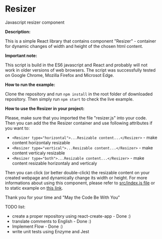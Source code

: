 # Resizer

Javascript resizer component

**Description:**

This is a simple React library that contains component "Resizer" - container for dynamic changes of width and height of the chosen html content.

**Important note:**

This script is build in the ES6 javascript and React and probably will not work in older versions of web browsers.
The script was successfully tested on Google Chrome, Mozilla Firefox and Microsot Edge.

**How to run the example:**

Clone the repository and run ```npm install``` in the root folder of downloaded repository. Then simply run ```npm start``` to check the live example.

**How to use the Resizer in your project:**

Please, make sure that you imported the file "resizer.js" into your code.
Then you can add the the Resizer container and use following attributes if you want to:


- ```<Resizer type="horizontal">...Resizable content...</Resizer>``` - make content horizontaly resizable 
- ```<Resizer type="vertical">...Resizable content...</Resizer>``` - make content verticaly resizable 
- ```<Resizer type="both">...Resizable content...</Resizer>``` - make content resizable horizontaly and verticaly


Then you can click (or better double-click) the resizable content on your created webpage and dynamically change its width or height.
For more informations about using this component, please refer to [src/index.js file](https://github.com/josefkrajkar/Resizer/blob/new_version/src/index.js) or to static example on [this link](http://resizer.surge.sh/).  

Thank you for your time and "May the Code Be With You"

TODO list:
- create a proper repository using react-create-app - Done :)
- translate comments to English - Done :)
- Implement Flow - Done :)
- write unit tests using Enzyme and Jest
